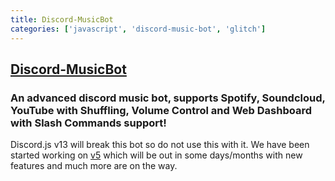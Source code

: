 ```yaml
---
title: Discord-MusicBot
categories: ['javascript', 'discord-music-bot', 'glitch']
---
```

## [Discord-MusicBot](https://github.com/SudhanPlayz/Discord-MusicBot)

### An advanced discord music bot, supports Spotify, Soundcloud, YouTube with Shuffling, Volume Control and Web Dashboard with Slash Commands support!


Discord.js v13 will break this bot so do not use this with it. We have been started working on [v5](https://github.com/SudhanPlayz/Discord-MusicBot/tree/v5) which will be out in some days/months with new features and much more are on the way.

